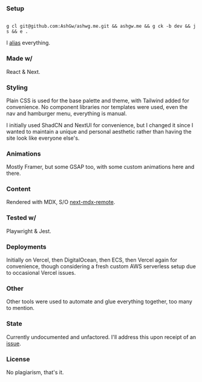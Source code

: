 ### Setup

```shell

g cl git@github.com:AshGw/ashwg.me.git && ashgw.me && g ck -b dev && j s && e .

```

I [alias](https://github.com/ashgw/dotfiles) everything.

### Made w/

React & Next.

### Styling

Plain CSS is used for the base palette and theme, with Tailwind added for convenience. No component libraries nor templates were used, even the nav and hamburger menu, everything is manual.

I initially used ShadCN and NextUI for convenience, but I changed it since I wanted to maintain a unique and personal aesthetic rather than having the site look like everyone else's.

### Animations

Mostly Framer, but some GSAP too, with some custom animations here and there.

### Content

Rendered with MDX, S/O [next-mdx-remote](https://github.com/hashicorp/next-mdx-remote).

### Tested w/

Playwright & Jest.

### Deployments

Initially on Vercel, then DigitalOcean, then ECS, then Vercel again for convenience, though considering a fresh custom AWS serverless setup due to occasional Vercel issues.

### Other

Other tools were used to automate and glue everything together, too many to mention.

### State

Currently undocumented and unfactored. I'll address this upon receipt of an [issue](https://github.com/ashgw/ashgw.me/issues).

### License

No plagiarism, that's it.

